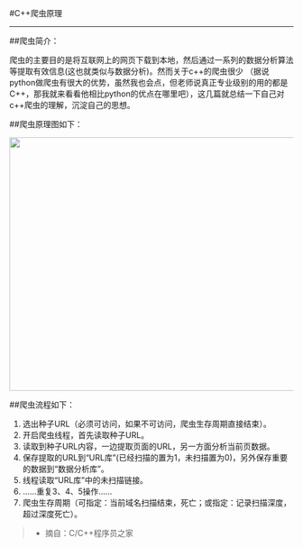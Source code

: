 #C++爬虫原理

------

##爬虫简介：

爬虫的主要目的是将互联网上的网页下载到本地，然后通过一系列的数据分析算法等提取有效信息(这也就类似与数据分析)。然而关于c++的爬虫很少 （据说python做爬虫有很大的优势，虽然我也会点，但老师说真正专业级别的用的都是C++，那我就来看看他相比python的优点在哪里吧），这几篇就总结一下自己对c++爬虫的理解，沉淀自己的思想。

##爬虫原理图如下：

<img src="http://s7.sinaimg.cn/orignal/002wlibXgy6UbqUfECq76"  width="675" height="450" />

##爬虫流程如下：

1. 选出种子URL（必须可访问，如果不可访问，爬虫生存周期直接结束）。
2. 开启爬虫线程，首先读取种子URL。
3. 读取到种子URL内容，一边提取页面的URL，另一方面分析当前页数据。
4. 保存提取的URL到“URL库”(已经扫描的置为1，未扫描置为0)，另外保存重要的数据到“数据分析库”。
5. 线程读取“URL库”中的未扫描链接。
6. ……重复3、4、5操作……
7. 爬虫生存周期（可指定：当前域名扫描结束，死亡；或指定：记录扫描深度，超过深度死亡）。

>* 摘自：C/C++程序员之家

